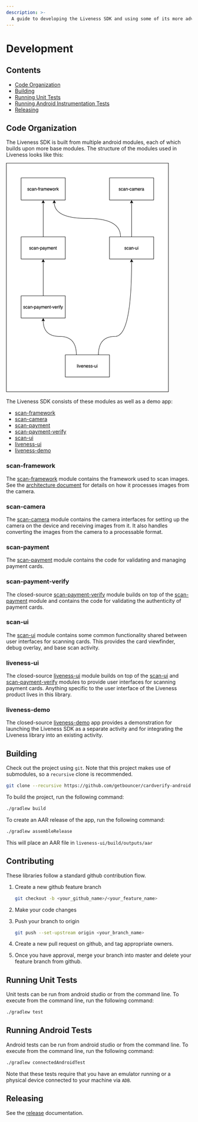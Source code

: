 ```yaml
---
description: >-
  A guide to developing the Liveness SDK and using some of its more advanced features.
---
```


# Development

## Contents
* [Code Organization](#code-organization)
* [Building](#building)
* [Running Unit Tests](#running-unit-tests)
* [Running Android Instrumentation Tests](#running-android-tests)
* [Releasing](#releasing)

## Code Organization
The Liveness SDK is built from multiple android modules, each of which builds upon more base modules. The structure of
the modules used in Liveness looks like this:

![module structure](../../.gitbook/assets/liveness_android_module_dependencies.png)

The Liveness SDK consists of these modules as well as a demo app:
* [scan-framework](#scan-framework)
* [scan-camera](#scan-camera)
* [scan-payment](#scan-payment)
* [scan-payment-verify](#scan-payment-verify)
* [scan-ui](#scan-ui)
* [liveness-ui](#liveness-ui)
* [liveness-demo](#liveness-demo)

### scan-framework
The [scan-framework](https://github.com/getbouncer/cardscan-android/tree/master/scan-framework) module contains the framework used to scan images. See the [architecture document](../../card-scan/android-integration-guide/android-architecture-overview.md) for details on how it processes images from the camera.

### scan-camera
The [scan-camera](https://github.com/getbouncer/cardscan-android/tree/master/scan-camera) module contains the camera interfaces for setting up the camera on the device and receiving images from it. It also handles converting the images from the camera to a processable format.

### scan-payment
The [scan-payment](https://github.com/getbouncer/cardscan-android/tree/master/scan-payment) module contains the code for validating and managing payment cards.

### scan-payment-verify
The closed-source [scan-payment-verify](https://github.com/getbouncer/cardverify-android/tree/master/scan-payment-verify) module builds on top of the [scan-payment](https://github.com/getbouncer/cardscan-android/tree/master/scan-payment) module and contains the code for validating the authenticity of payment cards.

### scan-ui
The [scan-ui](https://github.com/getbouncer/cardscan-android/tree/master/scan-ui) module contains some common functionality shared between user interfaces for scanning cards. This provides the card viewfinder, debug overlay, and base scan activity.

### liveness-ui
The closed-source [liveness-ui](https://github.com/getbouncer/cardverify-android/tree/master/liveness-ui) module builds on top of the [scan-ui](https://github.com/getbouncer/cardscan-android/tree/master/scan-ui) and [scan-payment-verify](https://github.com/getbouncer/cardverify-android/tree/master/scan-payment-verify) modules to provide user interfaces for scanning payment cards. Anything specific to the user interface of the Liveness product lives in this library.

### liveness-demo
The closed-source [liveness-demo](https://github.com/getbouncer/cardverify-android/tree/master/liveness-demo) app provides a demonstration for launching the Liveness SDK as a separate activity and for integrating the Liveness library into an existing activity.

## Building
Check out the project using `git`. Note that this project makes use of submodules, so a `recursive` clone is recommended.
```bash
git clone --recursive https://github.com/getbouncer/cardverify-android
```

To build the project, run the following command:
```bash
./gradlew build
```

To create an AAR release of the app, run the following command:
```bash
./gradlew assembleRelease
```
This will place an AAR file in `liveness-ui/build/outputs/aar`

## Contributing
These libraries follow a standard github contribution flow.

1. Create a new github feature branch
    ```bash
    git checkout -b <your_github_name>/<your_feature_name>
    ```

1. Make your code changes

1. Push your branch to origin
    ```bash
    git push --set-upstream origin <your_branch_name>
    ```

1. Create a new pull request on github, and tag appropriate owners.

1. Once you have approval, merge your branch into master and delete your feature branch from github.

## Running Unit Tests
Unit tests can be run from android studio or from the command line. To execute from the command line, run the following command:
```bash
./gradlew test
```

## Running Android Tests
Android tests can be run from android studio or from the command line. To execute from the command line, run the following command:
```bash
./gradlew connectedAndroidTest
```

Note that these tests require that you have an emulator running or a physical device connected to your machine via `ADB`.

## Releasing
See the [release](/liveness-check/android-integration-guide/android-release-guide.md) documentation.